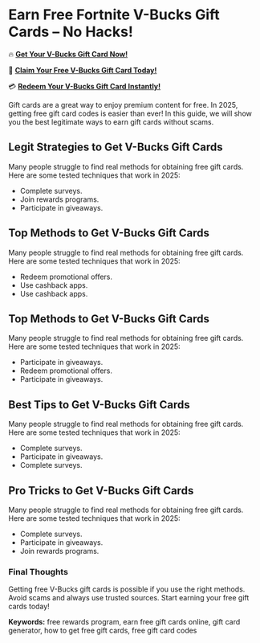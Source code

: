 # Earn Free Fortnite V-Bucks Gift Cards – No Hacks!

🔥 **[Get Your V-Bucks Gift Card Now!](https://www.apkhub.site/)**  

🎁 **[Claim Your Free V-Bucks Gift Card Today!](https://www.apkhub.site/)**  

💳 **[Redeem Your V-Bucks Gift Card Instantly!](https://www.apkhub.site/)**  

Gift cards are a great way to enjoy premium content for free. In 2025, getting free gift card codes is easier than ever! In this guide, we will show you the best legitimate ways to earn gift cards without scams.

## Legit Strategies to Get V-Bucks Gift Cards

Many people struggle to find real methods for obtaining free gift cards. Here are some tested techniques that work in 2025:

- Complete surveys.
- Join rewards programs.
- Participate in giveaways.

## Top Methods to Get V-Bucks Gift Cards

Many people struggle to find real methods for obtaining free gift cards. Here are some tested techniques that work in 2025:

- Redeem promotional offers.
- Use cashback apps.
- Use cashback apps.

## Top Methods to Get V-Bucks Gift Cards

Many people struggle to find real methods for obtaining free gift cards. Here are some tested techniques that work in 2025:

- Participate in giveaways.
- Redeem promotional offers.
- Participate in giveaways.

## Best Tips to Get V-Bucks Gift Cards

Many people struggle to find real methods for obtaining free gift cards. Here are some tested techniques that work in 2025:

- Complete surveys.
- Participate in giveaways.
- Complete surveys.

## Pro Tricks to Get V-Bucks Gift Cards

Many people struggle to find real methods for obtaining free gift cards. Here are some tested techniques that work in 2025:

- Complete surveys.
- Participate in giveaways.
- Join rewards programs.

### Final Thoughts

Getting free V-Bucks gift cards is possible if you use the right methods. Avoid scams and always use trusted sources. Start earning your free gift cards today!

**Keywords:** free rewards program, earn free gift cards online, gift card generator, how to get free gift cards, free gift card codes
